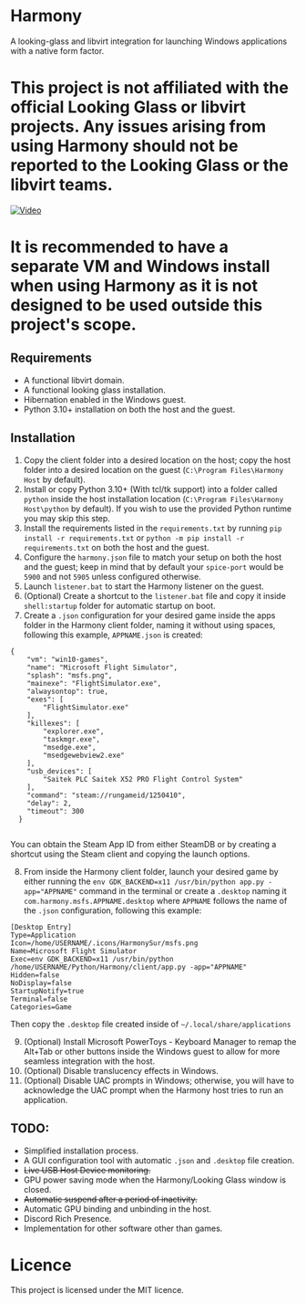# Harmony
 A looking-glass and libvirt integration for launching Windows applications with a native form factor.

# This project is not affiliated with the official Looking Glass or libvirt projects. Any issues arising from using Harmony should not be reported to the Looking Glass or the libvirt teams.

[![Video](https://img.youtube.com/vi/MWZ3jt53io8/maxresdefault.jpg)](https://youtu.be/MWZ3jt53io8)

# It is recommended to have a separate VM and Windows install when using Harmony as it is not designed to be used outside this project's scope.

## Requirements

* A functional libvirt domain.
* A functional looking glass installation.
* Hibernation enabled in the Windows guest.
* Python 3.10+ installation on both the host and the guest.

## Installation

1. Copy the client folder into a desired location on the host; copy the host folder into a desired location on the guest (`C:\Program Files\Harmony Host` by default).
2. Install or copy Python 3.10+ (With tcl/tk support) into a folder called `python` inside the host installation location (`C:\Program Files\Harmony Host\python` by default). If you wish to use the provided Python runtime you may skip this step.
3. Install the requirements listed in the `requirements.txt` by running `pip install -r requirements.txt` or `python -m pip install -r requirements.txt` on both the host and the guest.
4. Configure the `harmony.json` file to match your setup on both the host and the guest; keep in mind that by default your `spice-port` would be `5900` and not `5905` unless configured otherwise.
5. Launch `listener.bat` to start the Harmony listener on the guest.
6. (Optional) Create a shortcut to the `listener.bat` file and copy it inside `shell:startup` folder for automatic startup on boot.
7. Create a `.json` configuration for your desired game inside the apps folder in the Harmony client folder, naming it without using spaces, following this example, `APPNAME.json` is created:

```
{
    "vm": "win10-games",
    "name": "Microsoft Flight Simulator",
    "splash": "msfs.png",
    "mainexe": "FlightSimulator.exe",
    "alwaysontop": true,
    "exes": [
        "FlightSimulator.exe"
    ],
    "killexes": [
        "explorer.exe",
        "taskmgr.exe",
        "msedge.exe",
        "msedgewebview2.exe"
    ],
    "usb_devices": [
        "Saitek PLC Saitek X52 PRO Flight Control System"
    ],
    "command": "steam://rungameid/1250410",
    "delay": 2,
    "timeout": 300
  }
  
```

You can obtain the Steam App ID from either SteamDB or by creating a shortcut using the Steam client and copying the launch options.

8. From inside the Harmony client folder, launch your desired game by either running the `env GDK_BACKEND=x11 /usr/bin/python app.py -app="APPNAME"` command in the terminal or create a `.desktop` naming it `com.harmony.msfs.APPNAME.desktop` where `APPNAME` follows the name of the `.json` configuration, following this example:

```
[Desktop Entry]
Type=Application
Icon=/home/USERNAME/.icons/HarmonySur/msfs.png
Name=Microsoft Flight Simulator
Exec=env GDK_BACKEND=x11 /usr/bin/python /home/USERNAME/Python/Harmony/client/app.py -app="APPNAME"
Hidden=false
NoDisplay=false
StartupNotify=true
Terminal=false
Categories=Game
```

Then copy the `.desktop` file created inside of `~/.local/share/applications`

9. (Optional) Install Microsoft PowerToys - Keyboard Manager to remap the Alt+Tab or other buttons inside the Windows guest to allow for more seamless integration with the host.
10. (Optional) Disable translucency effects in Windows.
11. (Optional) Disable UAC prompts in Windows; otherwise, you will have to acknowledge the UAC prompt when the Harmony host tries to run an application.

## TODO:

* Simplified installation process.
* A GUI configuration tool with automatic `.json` and `.desktop` file creation.
* ~~Live USB Host Device monitoring.~~
* GPU power saving mode when the Harmony/Looking Glass window is closed.
* ~~Automatic suspend after a period of inactivity.~~
* Automatic GPU binding and unbinding in the host.
* Discord Rich Presence.
* Implementation for other software other than games.

# Licence

This project is licensed under the MIT licence.
